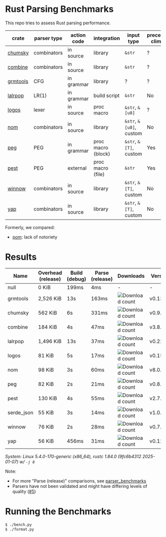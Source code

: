 # Rust Parsing Benchmarks

This repo tries to assess Rust parsing performance.

| crate      | parser type | action code | integration        | input type              | precedence climbing | parameterized rules | streaming input |
|------------|-------------|-------------|--------------------|-------------------------|---------------------|---------------------|-----------------|
| [chumsky]  | combinators | in source   | library            | `&str`                  | ?                   | ?                   | ?               |
| [combine]  | combinators | in source   | library            | `&str`                  | ?                   | ?                   | ?               |
| [grmtools] | CFG         | in grammar  | library            | ?                       | ?                   | ?                   | ?               |
| [lalrpop]  | LR(1)       | in grammar  | build script       | `&str`                  | No                  | Yes                 | No              |
| [logos]    | lexer       | in source   | proc macro         | `&str`, `&[u8]`         | ?                   | ?                   | ?               |
| [nom]      | combinators | in source   | library            | `&str`, `&[u8]`, custom | No                  | Yes                 | Yes             |
| [peg]      | PEG         | in grammar  | proc macro (block) | `&str`, `&[T]`, custom  | Yes                 | Yes                 | No              |
| [pest]     | PEG         | external    | proc macro (file)  | `&str`                  | Yes                 | No                  | No              |
| [winnow]   | combinators | in source   | library            | `&str`, `&[T]`, custom  | No                  | Yes                 | Yes             |
| [yap]      | combinators | in source   | library            | `&str`, `&[T]`, custom  | No                  | Yes                 | ?               |

Formerly, we compared:
- [pom]: lack of notoriety

# Results

Name | Overhead (release) | Build (debug) | Parse (release) | Downloads | Version
-----|--------------------|---------------|-----------------|-----------|--------
null | 0 KiB | 199ms | 4ms | - | -
grmtools | 2,526 KiB | 13s | 163ms | ![Download count](https://img.shields.io/crates/dr/cfgrammar) | v0.13.8
chumsky | 562 KiB | 6s | 331ms | ![Download count](https://img.shields.io/crates/dr/chumsky) | v0.9.3
combine | 184 KiB | 4s | 47ms | ![Download count](https://img.shields.io/crates/dr/combine) | v3.8.1
lalrpop | 1,496 KiB | 13s | 37ms | ![Download count](https://img.shields.io/crates/dr/lalrpop-util) | v0.22.0
logos | 81 KiB | 5s | 17ms | ![Download count](https://img.shields.io/crates/dr/logos) | v0.15.0
nom | 98 KiB | 3s | 60ms | ![Download count](https://img.shields.io/crates/dr/nom) | v8.0.0
peg | 82 KiB | 2s | 21ms | ![Download count](https://img.shields.io/crates/dr/peg) | v0.8.4
pest | 130 KiB | 4s | 55ms | ![Download count](https://img.shields.io/crates/dr/pest) | v2.7.15
serde_json | 55 KiB | 3s | 14ms | ![Download count](https://img.shields.io/crates/dr/serde_json) | v1.0.134
winnow | 76 KiB | 2s | 28ms | ![Download count](https://img.shields.io/crates/dr/winnow) | v0.7.0
yap | 56 KiB | 456ms | 31ms | ![Download count](https://img.shields.io/crates/dr/yap) | v0.12.0

*System: Linux 5.4.0-170-generic (x86_64), rustc 1.84.0 (9fc6b4312 2025-01-07) w/ `-j 8`*

Note:
- For more "Parse (release)" comparisons, see [parser_benchmarks](https://github.com/rust-bakery/parser_benchmarks)
- Parsers have not been validated and might have differing levels of quality ([#5](https://github.com/epage/parse-benchmarks-rs/issues/5))

# Running the Benchmarks

```bash
$ ./bench.py
$ ./format.py
```

[chumsky]: https://github.com/zesterer/chumsky
[combine]: https://github.com/Marwes/combine
[lalrpop]: https://github.com/lalrpop/lalrpop
[logos]: https://github.com/maciejhirsz/logos
[nom]: https://github.com/geal/nom
[peg]: https://github.com/kevinmehall/rust-peg
[pest]: https://github.com/pest-parser/pest
[pom]: https://github.com/j-f-liu/pom
[winnow]: https://github.com/winnow-rs/winnow
[yap]: https://github.com/jsdw/yap
[yap]: https://github.com/jsdw/yap
[grmtools]: https://crates.io/crates/cfgrammar
